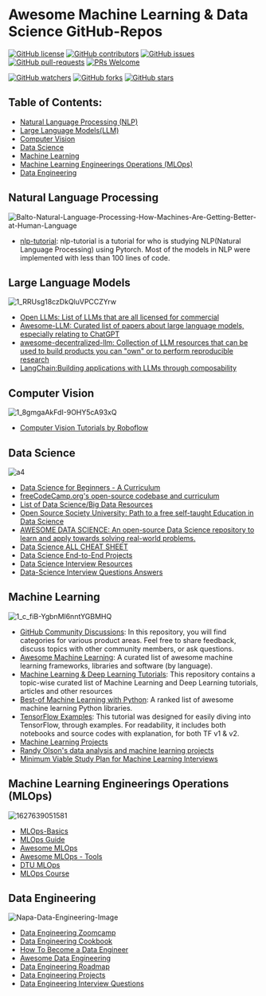 # Awesome Machine Learning & Data Science GitHub-Repos


[![GitHub license](https://img.shields.io/github/license/microsoft/Awesome-ML-GitHub-Repos.svg)](https://github.com/microsoft/Awesome-ML-GitHub-Repos/blob/master/LICENSE)
[![GitHub contributors](https://img.shields.io/github/contributors/microsoft/Awesome-ML-GitHub-Repos.svg)](https://GitHub.com/microsoft/Awesome-ML-GitHub-Repos/graphs/contributors/)
[![GitHub issues](https://img.shields.io/github/issues/microsoft/Awesome-ML-GitHub-Repos.svg)](https://GitHub.com/microsoft/Awesome-ML-GitHub-Repos/issues/)
[![GitHub pull-requests](https://img.shields.io/github/issues-pr/microsoft/Awesome-ML-GitHub-Repos.svg)](https://GitHub.com/microsoft/Awesome-ML-GitHub-Repos/pulls/)
[![PRs Welcome](https://img.shields.io/badge/PRs-welcome-brightgreen.svg?style=flat-square)](http://makeapullrequest.com)

[![GitHub watchers](https://img.shields.io/github/watchers/microsoft/Awesome-ML-GitHub-Repos.svg?style=social&label=Watch)](https://GitHub.com/microsoft/Awesome-ML-GitHub-Repos/watchers/)
[![GitHub forks](https://img.shields.io/github/forks/microsoft/Awesome-ML-GitHub-Repos.svg?style=social&label=Fork)](https://GitHub.com/microsoft/Awesome-ML-GitHub-Repos/network/)
[![GitHub stars](https://img.shields.io/github/stars/microsoft/Awesome-ML-GitHub-Repos.svg?style=social&label=Star)](https://GitHub.com/microsoft/Awesome-ML-GitHub-Repos/stargazers/)


## Table of Contents:
* [Natural Language Processing (NLP)](https://github.com/youssefHosni/Awesome-ML-GitHub-Repos/blob/main/readme.md#:~:text=Data%20Engineering-,Natural%20Language%20Processing,-nlp%2Dtutorial%3A%20nlp)
* [Large Language Models(LLM)](https://github.com/youssefHosni/Awesome-ML-GitHub-Repos/blob/main/readme.md#:~:text=lines%20of%20code.-,Large%20Language%20Models,-Open%20LLMs%3A%20List)
* [Computer Vision](https://github.com/youssefHosni/Awesome-ML-GitHub-Repos/blob/main/readme.md#:~:text=LLMs%20through%20composability-,Computer%20Vision,-Computer%20Vision%20Tutorials)
* [Data Science](https://github.com/youssefHosni/Awesome-ML-GitHub-Repos/blob/main/readme.md#:~:text=Tutorials%20by%20Roboflow-,Data%20Science,-Data%20Science%20for)
* [Machine Learning](https://github.com/youssefHosni/Awesome-ML-GitHub-Repos/blob/main/readme.md#:~:text=Interview%20Questions%20Answers-,Machine%20Learning,-Best%2Dof%20Machine) 
* [Machine Learning Engineerings Operations (MLOps)](https://github.com/youssefHosni/Awesome-ML-GitHub-Repos/blob/main/readme.md#:~:text=Machine%20Learning%20Interviews-,Machine%20Learning%20Engineerings%20Operations%20(MLOps),-MLOps%2DBasics)
* [Data Engineering](https://github.com/youssefHosni/Awesome-ML-GitHub-Repos/blob/main/readme.md#:~:text=MLOps%20Course-,Data%20Engineering,-Data%20Engineering%20Zoomcamp) 

## Natural Language Processing ##
![Balto-Natural-Language-Processing-How-Machines-Are-Getting-Better-at-Human-Language](https://github.com/youssefHosni/Awesome-ML-GitHub-Repos/assets/72076328/e2646698-6897-430e-983f-177ec9b3c76e)

* [nlp-tutorial](https://github.com/graykode/nlp-tutorial): nlp-tutorial is a tutorial for who is studying NLP(Natural Language Processing) using Pytorch. Most of the models in NLP were implemented with less than 100 lines of code.


## Large Language Models ##
![1_RRUsg18czDkQluVPCCZYrw](https://github.com/youssefHosni/Awesome-ML-GitHub-Repos/assets/72076328/307d3721-f8eb-473e-8443-e8447d75dc32)
* [Open LLMs: List of LLMs that are all licensed for commercial](https://github.com/eugeneyan/open-llms)
* [Awesome-LLM: Curated list of papers about large language models, especially relating to ChatGPT](https://github.com/Hannibal046/Awesome-LLM)
* [awesome-decentralized-llm: Collection of LLM resources that can be used to build products you can "own" or to perform reproducible research](https://github.com/imaurer/awesome-decentralized-llm)
* [LangChain:Building applications with LLMs through composability](https://github.com/hwchase17/langchain)

## Computer Vision ## 
![1_8gmgaAkFdI-9OHY5cA93xQ](https://github.com/youssefHosni/Awesome-ML-GitHub-Repos/assets/72076328/d2217797-7f3f-45e8-8edf-79cadcbe5c34)
* [Computer Vision Tutorials by Roboflow](https://github.com/roboflow/notebooks)

## Data Science ##
![a4](https://github.com/youssefHosni/Awesome-ML-GitHub-Repos/assets/72076328/8c756690-5286-4857-9265-32235b09dd63)

* [Data Science for Beginners - A Curriculum](https://github.com/microsoft/Data-Science-For-Beginners)
* [freeCodeCamp.org's open-source codebase and curriculum](https://github.com/freeCodeCamp/freeCodeCamp)
* [List of Data Science/Big Data Resources](https://github.com/chaconnewu/free-data-science-books)
* [Open Source Society University: Path to a free self-taught Education in Data Science](https://github.com/ossu/data-science)
* [AWESOME DATA SCIENCE: An open-source Data Science repository to learn and apply towards solving real-world problems.](https://github.com/academic/awesome-datascience)
* [Data Science ALL CHEAT SHEET](https://github.com/yash42828/Data-Science--All-Cheat-Sheet)
* [Data Science End-to-End Projects](https://github.com/veb-101/Data-Science-Projects)
* [Data Science Interview Resources](https://github.com/rbhatia46/Data-Science-Interview-Resources)
* [Data-Science Interview Questions Answers](https://github.com/youssefHosni/Data-Science-Interview-Questions-Answers)

## Machine Learning ##
![1_c_fiB-YgbnMl6nntYGBMHQ](https://github.com/youssefHosni/Awesome-ML-GitHub-Repos/assets/72076328/6023cdc7-108f-4b06-b62e-13aa857104d8)

* [GitHub Community Discussions](https://github.com/community/community): In this repository, you will find categories for various product areas. Feel free to share feedback, discuss topics with other community members, or ask questions.
* [Awesome Machine Learning](https://github.com/josephmisiti/awesome-machine-learning): A curated list of awesome machine learning frameworks, libraries and software (by language).
* [Machine Learning & Deep Learning Tutorials](https://github.com/ujjwalkarn/Machine-Learning-Tutorials): This repository contains a topic-wise curated list of Machine Learning and Deep Learning tutorials, articles and other resources
* [Best-of Machine Learning with Python](https://github.com/ml-tooling/best-of-ml-python): A ranked list of awesome machine learning Python libraries.
* [TensorFlow Examples](https://github.com/aymericdamien/TensorFlow-Examples): This tutorial was designed for easily diving into TensorFlow, through examples. For readability, it includes both notebooks and source codes with explanation, for both TF v1 & v2.
* [Machine Learning Projects](https://github.com/lukas/ml-class)
* [Randy Olson's data analysis and machine learning projects](https://github.com/rhiever/Data-Analysis-and-Machine-Learning-Projects)
* [Minimum Viable Study Plan for Machine Learning Interviews](https://github.com/khangich/machine-learning-interview)

## Machine Learning Engineerings Operations (MLOps) ##
![1627639051581](https://github.com/youssefHosni/Awesome-ML-GitHub-Repos/assets/72076328/f37cbaf8-ddd0-4fc5-aded-d108a5df1ec9)

* [MLOps-Basics](https://github.com/graviraja/MLOps-Basics)
* [MLOps Guide](https://mlops-guide.github.io/)
* [Awesome MLOps](https://github.com/visenger/awesome-mlops)
* [Awesome MLOps - Tools](https://github.com/kelvins/awesome-mlops)
* [DTU MLOps](https://github.com/SkafteNicki/dtu_mlops)
* [MLOps Course](https://github.com/GokuMohandas/mlops-course)

## Data Engineering ##
![Napa-Data-Engineering-Image](https://github.com/youssefHosni/Awesome-ML-GitHub-Repos/assets/72076328/a0819f96-be10-44c5-bbe5-944108b5c7f3)

* [Data Engineering Zoomcamp](https://github.com/DataTalksClub/data-engineering-zoomcamp)
* [Data Engineering Cookbook](https://github.com/andkret/Cookbook)
* [How To Become a Data Engineer](https://github.com/adilkhash/Data-Engineering-HowTo)
* [Awesome Data Engineering](https://github.com/igorbarinov/awesome-data-engineering)
* [Data Engineering Roadmap](https://github.com/datastacktv/data-engineer-roadmap)
* [Data Engineering Projects](https://github.com/alanchn31/Data-Engineering-Projects)
* [Data Engineering Interview Questions](https://github.com/OBenner/data-engineering-interview-questions)

